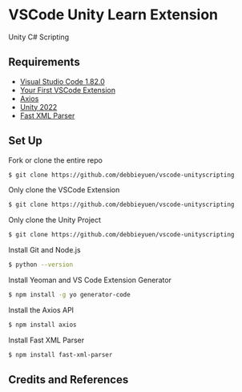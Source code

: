 # VSCode Unity Learn Extension
Unity C# Scripting

## Requirements
  * [Visual Studio Code 1.82.0](https://code.visualstudio.com/)
  * [Your First VSCode Extension](https://code.visualstudio.com/api/get-started/your-first-extension)
  * [Axios](https://www.npmjs.com/package/axios)
  * [Unity 2022](https://unity.com/releases/lts)
  * [Fast XML Parser](https://www.npmjs.com/package/fast-xml-parser)

## Set Up

Fork or clone the entire repo
```bash
$ git clone https://github.com/debbieyuen/vscode-unityscripting
```

Only clone the VSCode Extension
```bash
$ git clone https://github.com/debbieyuen/vscode-unityscripting
```

Only clone the Unity Project
```bash
$ git clone https://github.com/debbieyuen/vscode-unityscripting
```

Install Git and Node.js
```bash
$ python --version
```

Install Yeoman and VS Code Extension Generator
```bash
$ npm install -g yo generator-code
```

Install the Axios API
```bash
$ npm install axios
```

Install Fast XML Parser
```bash
$ npm install fast-xml-parser
```
    
## Credits and References
